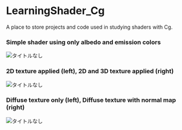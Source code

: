 # LearningShader_Cg
A place to store projects and code used in studying shaders with Cg.  
  
### Simple shader using only albedo and emission colors  
![タイトルなし](https://user-images.githubusercontent.com/66341676/200575049-8674ee67-415a-4c12-9d56-6d5fff0b853b.png)  
  
### 2D texture applied (left), 2D and 3D texture applied (right)  
![タイトルなし](https://user-images.githubusercontent.com/66341676/200736906-ab43fdfa-01ac-49ab-9e86-923cc25b5761.png)  
  
### Diffuse texture only (left), Diffuse texture with normal map (right)  
![タイトルなし](https://user-images.githubusercontent.com/66341676/201056410-ca999ce8-18d9-44a8-b765-736cb2702747.png)  
  

